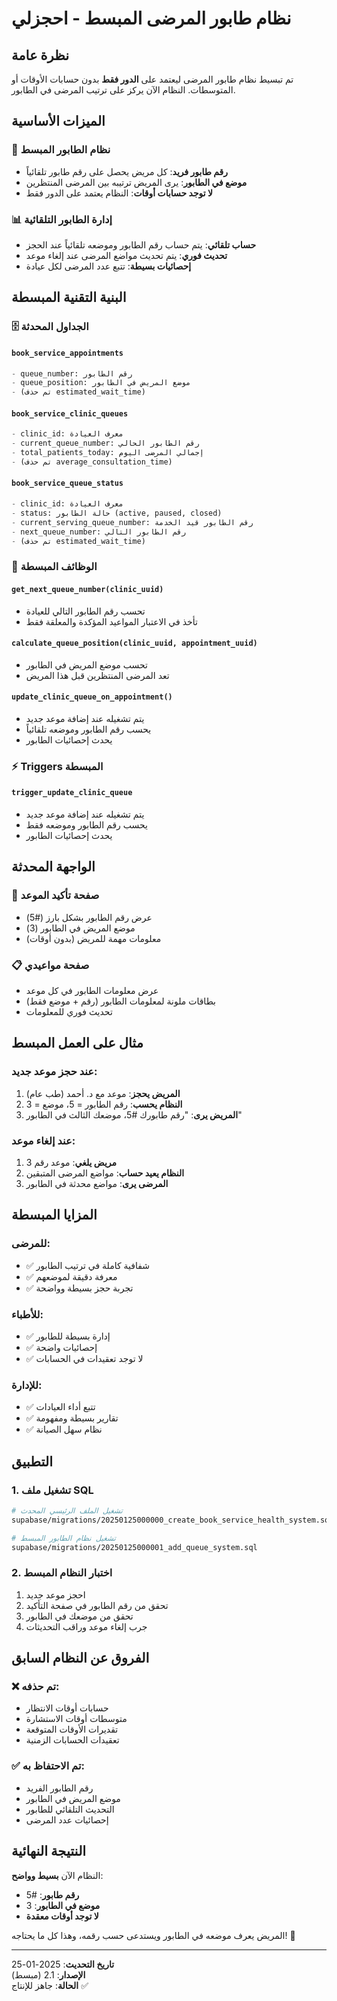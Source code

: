 # نظام طابور المرضى المبسط - احجزلي

## نظرة عامة
تم تبسيط نظام طابور المرضى ليعتمد على **الدور فقط** بدون حسابات الأوقات أو المتوسطات. النظام الآن يركز على ترتيب المرضى في الطابور.

## الميزات الأساسية

### 🎯 **نظام الطابور المبسط**
- **رقم طابور فريد**: كل مريض يحصل على رقم طابور تلقائياً
- **موضع في الطابور**: يرى المريض ترتيبه بين المرضى المنتظرين
- **لا توجد حسابات أوقات**: النظام يعتمد على الدور فقط

### 📊 **إدارة الطابور التلقائية**
- **حساب تلقائي**: يتم حساب رقم الطابور وموضعه تلقائياً عند الحجز
- **تحديث فوري**: يتم تحديث مواضع المرضى عند إلغاء موعد
- **إحصائيات بسيطة**: تتبع عدد المرضى لكل عيادة

## البنية التقنية المبسطة

### 🗄️ **الجداول المحدثة**

#### `book_service_appointments`
```sql
- queue_number: رقم الطابور
- queue_position: موضع المريض في الطابور
- (تم حذف estimated_wait_time)
```

#### `book_service_clinic_queues`
```sql
- clinic_id: معرف العيادة
- current_queue_number: رقم الطابور الحالي
- total_patients_today: إجمالي المرضى اليوم
- (تم حذف average_consultation_time)
```

#### `book_service_queue_status`
```sql
- clinic_id: معرف العيادة
- status: حالة الطابور (active, paused, closed)
- current_serving_queue_number: رقم الطابور قيد الخدمة
- next_queue_number: رقم الطابور التالي
- (تم حذف estimated_wait_time)
```

### 🔧 **الوظائف المبسطة**

#### `get_next_queue_number(clinic_uuid)`
- تحسب رقم الطابور التالي للعيادة
- تأخذ في الاعتبار المواعيد المؤكدة والمعلقة فقط

#### `calculate_queue_position(clinic_uuid, appointment_uuid)`
- تحسب موضع المريض في الطابور
- تعد المرضى المنتظرين قبل هذا المريض

#### `update_clinic_queue_on_appointment()`
- يتم تشغيله عند إضافة موعد جديد
- يحسب رقم الطابور وموضعه تلقائياً
- يحدث إحصائيات الطابور

### ⚡ **Triggers المبسطة**

#### `trigger_update_clinic_queue`
- يتم تشغيله عند إضافة موعد جديد
- يحسب رقم الطابور وموضعه فقط
- يحدث إحصائيات الطابور

## الواجهة المحدثة

### 📱 **صفحة تأكيد الموعد**
- عرض رقم الطابور بشكل بارز (#5)
- موضع المريض في الطابور (3)
- معلومات مهمة للمريض (بدون أوقات)

### 📋 **صفحة مواعيدي**
- عرض معلومات الطابور في كل موعد
- بطاقات ملونة لمعلومات الطابور (رقم + موضع فقط)
- تحديث فوري للمعلومات

## مثال على العمل المبسط

### عند حجز موعد جديد:
1. **المريض يحجز**: موعد مع د. أحمد (طب عام)
2. **النظام يحسب**: رقم الطابور = 5، موضع = 3
3. **المريض يرى**: "رقم طابورك #5، موضعك الثالث في الطابور"

### عند إلغاء موعد:
1. **مريض يلغي**: موعد رقم 3
2. **النظام يعيد حساب**: مواضع المرضى المتبقين
3. **المرضى يرى**: مواضع محدثة في الطابور

## المزايا المبسطة

### للمرضى:
- ✅ شفافية كاملة في ترتيب الطابور
- ✅ معرفة دقيقة لموضعهم
- ✅ تجربة حجز بسيطة وواضحة

### للأطباء:
- ✅ إدارة بسيطة للطابور
- ✅ إحصائيات واضحة
- ✅ لا توجد تعقيدات في الحسابات

### للإدارة:
- ✅ تتبع أداء العيادات
- ✅ تقارير بسيطة ومفهومة
- ✅ نظام سهل الصيانة

## التطبيق

### 1. تشغيل ملف SQL
```bash
# تشغيل الملف الرئيسي المحدث
supabase/migrations/20250125000000_create_book_service_health_system.sql

# تشغيل نظام الطابور المبسط
supabase/migrations/20250125000001_add_queue_system.sql
```

### 2. اختبار النظام المبسط
1. احجز موعد جديد
2. تحقق من رقم الطابور في صفحة التأكيد
3. تحقق من موضعك في الطابور
4. جرب إلغاء موعد وراقب التحديثات

## الفروق عن النظام السابق

### ❌ **تم حذفه:**
- حسابات أوقات الانتظار
- متوسطات أوقات الاستشارة
- تقديرات الأوقات المتوقعة
- تعقيدات الحسابات الزمنية

### ✅ **تم الاحتفاظ به:**
- رقم الطابور الفريد
- موضع المريض في الطابور
- التحديث التلقائي للطابور
- إحصائيات عدد المرضى

## النتيجة النهائية

النظام الآن **بسيط وواضح**:
- **رقم طابور**: #5
- **موضع في الطابور**: 3
- **لا توجد أوقات معقدة**

المريض يعرف موضعه في الطابور ويستدعى حسب رقمه، وهذا كل ما يحتاجه! 🎯

---
**تاريخ التحديث**: 2025-01-25  
**الإصدار**: 2.1 (مبسط)  
**الحالة**: جاهز للإنتاج ✅
